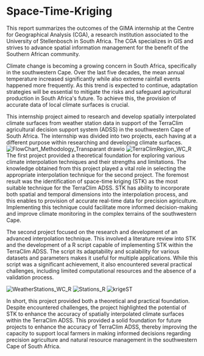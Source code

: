 # Space-Time-Kriging

This report summarizes the outcomes of the GIMA internship at the Centre for Geographical Analysis (CGA), a research institution associated to the University of Stellenbosch in South Africa. The CGA specializes in GIS and strives to advance spatial information management for the benefit of the Southern African community.

Climate change is becoming a growing concern in South Africa, specifically in the southwestern Cape. Over the last five decades, the mean annual temperature increased significantly while also extreme rainfall events happened more frequently. As this trend is expected to continue, adaptation strategies will be essential to mitigate the risks and safeguard agricultural production in South Africa's future. To achieve this, the provision of accurate data of local climate surfaces is crucial.

This internship project aimed to research and develop spatially interpolated climate surfaces from weather station data in support of the TerraClim agricultural decision support system (ADSS) in the southwestern Cape of South Africa. The internship was divided into two projects, each having at a different purpose within researching and developing climate surfaces. 
![FlowChart_Methodology_Transparant drawio](https://github.com/renswvw/Space-Time-Kriging/assets/94464752/52306308-621f-40f3-bf84-a5526dbbe10b)
![TerraClimRegion_WC_R](https://github.com/renswvw/Space-Time-Kriging/assets/94464752/2010035e-0f70-4e49-a810-7d087cfa7f6b)
The first project provided a theoretical foundation for exploring various climate interpolation techniques and their strengths and limitations. The knowledge obtained from this project played a vital role in selecting the appropriate interpolation technique for the second project. The foremost result was the identification of space-time kriging (STK) as the most suitable technique for the TerraClim ADSS. STK has ability to incorporate both spatial and temporal dimensions into the interpolation process, and this enables to provision of accurate real-time data for precision agriculture. Implementing this technique could facilitate more informed decision-making and improve climate monitoring in the complex terrains of the southwestern Cape.

The second project focused on the research and development of an advanced interpolation technique. This involved a literature review into STK and the development of a R script capable of implementing STK within the TerraClim ADSS. The script its adaptability and scalability for various datasets and parameters makes it useful for multiple applications. While this script was a significant achievement, it also encountered several practical challenges, including limited computational resources and the absence of a validation process.

![WeatherStations_WC_R](https://github.com/renswvw/Space-Time-Kriging/assets/94464752/38ff84ce-e185-4e18-913a-9a55a91ea7c3)
![Stations_R](https://github.com/renswvw/Space-Time-Kriging/assets/94464752/f7ae48f2-79fb-437e-a43f-535aca4d5056)
![krigeST](https://github.com/renswvw/Space-Time-Kriging/assets/94464752/6d50353e-d7e9-4d77-805d-3438bdad6815)

In short, this project provided both a theoretical and practical foundation. Despite encountered challenges, the project highlighted the potential of STK to enhance the accuracy of spatially interpolated climate surfaces within the TerraClim ADSS. This provided a solid foundation for future projects to enhance the accuracy of TerraClim ADSS, thereby improving the capacity to support local farmers in making informed decisions regarding precision agriculture and natural resource management in the southwestern Cape of South Africa.	 
